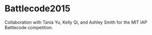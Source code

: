 Battlecode2015
==============

Collaboration with Tania Yu, Kelly Qi, and Ashley Smith for the MIT IAP Battlecode competition.
